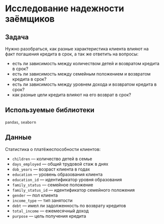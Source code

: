 # Исследование надежности заёмщиков

## Задача 

Нужно разобраться, как разные характеристика клиента влияют на факт погашения кредита в срок, а так же ответить на вопросы:

- есть ли зависимость между количеством детей и возвратом кредита в срок?
- есть ли зависимость между семейным положением и возвратом кредита в срок?
- есть ли зависимость между уровнем дохода и возвратом кредита в срок?
- как разные цели кредита влияют на его возврат в срок?

## Используемые библиотеки

<code>pandas</code>, <code>seaborn</code> 

## Данные

Статистика о платёжеспособности клиентов:
- <code>children</code> — количество детей в семье
- <code>days_employed</code> — общий трудовой стаж в днях
- <code>dob_years</code> — возраст клиента в годах
- <code>education</code> — уровень образования клиента
- <code>education_id</code> — идентификатор уровня образования
- <code>family_status</code> — семейное положение
- <code>family_status_id</code> — идентификатор семейного положения
- <code>gender</code> — пол клиента
- <code>income_type</code> — тип занятости
- <code>debt</code> — имел ли задолженность по возврату кредитов
- <code>total_income</code> — ежемесячный доход
- <code>purpose</code> — цель получения кредита
